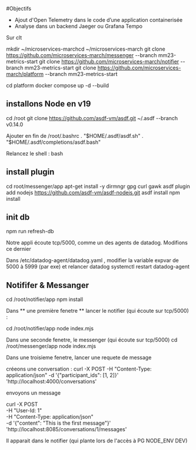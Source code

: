 #Objectifs

- Ajout d'Open Telemetry dans le code d’une application containerisée
- Analyse dans un backend Jaeger ou Grafana Tempo



Sur clt

mkdir ~/microservices-marchcd ~/microservices-march
git clone https://github.com/microservices-march/messenger --branch mm23-metrics-start
git clone https://github.com/microservices-march/notifier --branch mm23-metrics-start
git clone https://github.com/microservices-march/platform --branch mm23-metrics-start


cd platform
docker compose up -d --build


## installons Node en v19
cd /root
git clone https://github.com/asdf-vm/asdf.git ~/.asdf --branch v0.14.0


Ajouter en fin de /root/.bashrc
. "$HOME/.asdf/asdf.sh"
. "$HOME/.asdf/completions/asdf.bash"

Relancez le shell :
bash

## install plugin

cd root/messenger/app
apt-get install -y dirmngr gpg curl gawk
asdf plugin add nodejs https://github.com/asdf-vm/asdf-nodejs.git
asdf install
npm install

## init db
npm run refresh-db

Notre appli écoute tcp/5000, comme un des agents de datadog.
Modifions ce dernier

Dans  /etc/datadog-agent/datadog.yaml , modifier la variable expvar de 5000 à 5999 (par exe) et relancer datadog
systemctl restart datadog-agent

## Notififer & Messanger

cd /root/notifier/app
npm install

Dans ** une première fenetre ** lancer le notifier (qui écoute sur tcp/5000) :

cd /root/notifier/app
node index.mjs 

Dans une seconde fenetre, le messenger  (qui écoute sur tcp/5000) 
cd /root/messenger/app
node index.mjs 


Dans une troisieme fenetre, lancer une requete de message

créeons une conversation :
curl -X POST     -H "Content-Type: application/json"     -d '{"participant_ids": [1, 2]}'     'http://localhost:4000/conversations'

envoyons un message

curl -X POST \
    -H "User-Id: 1" \
    -H "Content-Type: application/json" \
    -d '{"content": "This is the first message"}' \
    'http://localhost:8085/conversations/1/messages'


Il apparait dans le notifier
(qui plante lors de l'accès à PG NODE_ENV DEV)